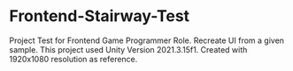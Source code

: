 # Frontend-Stairway-Test
Project Test for Frontend Game Programmer Role. Recreate UI from a given sample.
This project used Unity Version 2021.3.15f1.
Created with 1920x1080 resolution as reference.
